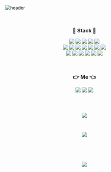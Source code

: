 ![header](https://capsule-render.vercel.app/api?type=soft&color=auto&height=150&section=header&text=Sungho%20Park&fontSize=90&animation=fadeIn)

<br>
<h3 align="center"> 🔨 Stack 🔧 </h3>

<p align="center">
  <img src="https://img.shields.io/badge/Java-007396?style=flat&logo=Java&logoColor=white"/>
  <img src="https://img.shields.io/badge/JavaScript-F7DF1E?style=flat&logo=JavaScript&logoColor=white"/>
  <img src="https://img.shields.io/badge/Python-3776AB?style=flat&logo=Python&logoColor=white"/>
  <img src="https://img.shields.io/badge/HTML5-E34F26?style=flat&logo=Html5&logoColor=white"/>
  <img src="https://img.shields.io/badge/CSS3-1572B6?style=flat&logo=Css3&logoColor=white"/>
  <br>
  <img src="https://img.shields.io/badge/Spring-6DB33F?style=flat&logo=Spring&logoColor=white"/>
  <img src="https://img.shields.io/badge/SpringBoot-6DB33F?style=flat&logo=SpringBoot&logoColor=white"/>
  <img src="https://img.shields.io/badge/MySQL-4479A1?style=flat&logo=Mysql&logoColor=white"/>
  <img src="https://img.shields.io/badge/MariaDB-003545?style=flat&logo=MariaDB&logoColor=white"/>
  <img src="https://img.shields.io/badge/WebRTC-333333?style=flat&logo=WebRTC&logoColor=white"/>
  <img src="https://img.shields.io/badge/Hibernate-59666C?style=flat&logo=Hibernate&logoColor=white"/>
  <img src="https://img.shields.io/badge/Vue.js-4FC08D?style=flat&logo=Vue.js&logoColor=white"/>
  <br>
  <img src="https://img.shields.io/badge/Swagger-85EA2D?style=flat&logo=Swagger&logoColor=white"/>
  <img src="https://img.shields.io/badge/AWS-232F3E?style=flat&logo=AmazonAws&logoColor=white"/>
  <img src="https://img.shields.io/badge/Jenkins-D24939?style=flat&logo=Jenkins&logoColor=white"/>
  <img src="https://img.shields.io/badge/Jira-0052CC?style=flat&logo=Jira&logoColor=white"/>
  <img src="https://img.shields.io/badge/Nginx-009639?style=flat&logo=Nginx&logoColor=white"/>
  <img src="https://img.shields.io/badge/Firebase-FFCA28?style=flat&logo=Firebase&logoColor=white"/>
</p>
<br>

<h3 align="center"> 👉  Me  👈 </h3>
<p align="center">
  <a href="https://caring-moose-41f.notion.site/137409b95cc34c8f8d84afb63eabd037"><img src="https://img.shields.io/badge/Notion-333333?style=flat-square&logo=Notion&logoColor=white&link=https://caring-moose-41f.notion.site/137409b95cc34c8f8d84afb63eabd037"/></a>
  <a href="https://velog.io/@solser12"><img src="https://img.shields.io/badge/Blog-11B48A?style=flat-square&logo=Vimeo&logoColor=white&link=https://velog.io/@solser12"/></a>
  <a href="mailto:solser1526@gmail.com"><img src="https://img.shields.io/badge/Gmail-EA4335?style=flat-square&logo=Gmail&logoColor=white&link=solser1526@gmail.com"/></a>
</p>

<br><br>
<p align="center">
  <img src="https://github-readme-stats.vercel.app/api?username=solser12&show_icons=true&theme=onedark">
</p>

<br>
<p align="center">
  <a href="https://solved.ac/solser12" target="_blank"><img src="http://mazassumnida.wtf/api/v2/generate_badge?boj=solser12"></a>
</p>

<br><br><br>
<p align="center">
  <img src="https://hits.seeyoufarm.com/api/count/incr/badge.svg?url=https%3A%2F%2Fgithub.com%2Fsolser12&count_bg=%2379C83D&title_bg=%23555555&icon=&icon_color=%23E7E7E7&title=hits&edge_flat=false"/></a>
</p>
<!--
**solser12/solser12** is a ✨ _special_ ✨ repository because its `README.md` (this file) appears on your GitHub profile.

Here are some ideas to get you started:

- 🔭 I’m currently working on ...
- 🌱 I’m currently learning ...
- 👯 I’m looking to collaborate on ...
- 🤔 I’m looking for help with ...
- 💬 Ask me about ...
- 📫 How to reach me: ...
- 😄 Pronouns: ...
- ⚡ Fun fact: ...
-->
